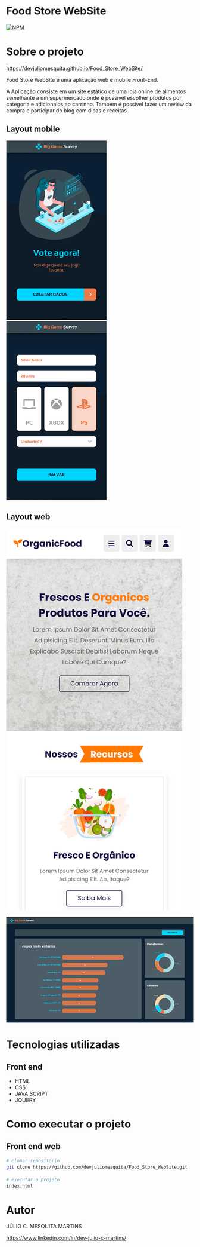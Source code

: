 # Food Store WebSite
[![NPM](https://img.shields.io/npm/l/react)](https://github.com/devjuliomesquita/Food_Store_WebSite/blob/main/LICENSE) 

# Sobre o projeto

https://devjuliomesquita.github.io/Food_Store_WebSite/

Food Store WebSite é uma aplicação web e mobile Front-End.

A Aplicação consiste em um site estático de uma loja online de alimentos semelhante a um supermercado onde é possível escolher produtos por categoria e adicionalos ao carrinho. Também é possível fazer um review da compra e participar do blog com dicas e receitas.

## Layout mobile
![Mobile 1](https://github.com/acenelio/assets/raw/main/sds1/mobile1.png) ![Mobile 2](https://github.com/acenelio/assets/raw/main/sds1/mobile2.png)

## Layout web
![Web 1](https://github.com/devjuliomesquita/Food_Store_WebSite/blob/main/image/devjuliomesquita.github.io_Food_Store_WebSite_(Pixel%205)%20(1).png)

![Web 2](https://github.com/acenelio/assets/raw/main/sds1/web2.png)

# Tecnologias utilizadas
## Front end
- HTML
- CSS
- JAVA SCRIPT
- JQUERY
# Como executar o projeto

## Front end web

```bash
# clonar repositório
git clone https://github.com/devjuliomesquita/Food_Store_WebSite.git

# executar o projeto
index.html

```

# Autor

JÚLIO C. MESQUITA MARTINS

https://www.linkedin.com/in/dev-julio-c-martins/


